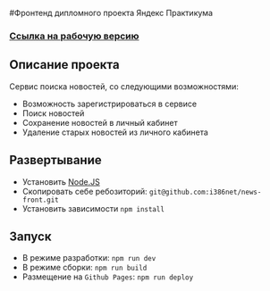 #Фронтенд дипломного проекта Яндекс Практикума

### [Ссылка на рабочую версию](https://i386net.github.io/news-front/)

## Описание проекта

Сервис поиска новостей, со следующими возможностями:

- Возможность зарегистрироваться в сервисе
- Поиск новостей
- Сохранение новостей в личный кабинет
- Удаление старых новостей из личного кабинета

## Развертывание

- Установить [Node.JS](https://nodejs.org/en/)
- Скопировать себе ребозиторий: `git@github.com:i386net/news-front.git`
- Установить зависимости `npm install`

## Запуск

- В режиме разработки: `npm run dev`
- В режиме сборки: `npm run build`
- Размещение на `Github Pages`: `npm run deploy`
